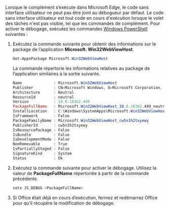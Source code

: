 Lorsque le complément s’exécute dans Microsoft Edge, le code sans interface utilisateur ne peut pas être joint au débogueur par défaut.
Le code sans interface utilisateur est tout code en cours d'exécution lorsque le volet des tâches n'est pas visible, tel que les commandes de complément. Pour activer le débogage, exécutez les commandes [Windows PowerShell](/powershell/scripting/getting-started/getting-started-with-windows-powershell) suivantes :

1. Exécutez la commande suivante pour obtenir des informations sur le package de l’application **Microsoft. Win32WebViewHost**.
    
    ```powershell
    Get-AppxPackage Microsoft.Win32WebViewHost
    ```
    
    La commande répertorie les informations relatives au package de l’application similaires à la sortie suivante.
    
    ```powershell
    Name              : Microsoft.Win32WebViewHost
    Publisher         : CN=Microsoft Windows, O=Microsoft Corporation, L=Redmond, S=Washington, C=US
    Architecture      : Neutral
    ResourceId        : neutral
    Version           : 10.0.18362.449
    PackageFullName   : Microsoft.Win32WebViewHost_10.0.18362.449_neutral_neutral_cw5n1h2txyewy
    InstallLocation   : C:\Windows\SystemApps\Microsoft.Win32WebViewHost_cw5n1h2txyewy
    IsFramework       : False
    PackageFamilyName : Microsoft.Win32WebViewHost_cw5n1h2txyewy
    PublisherId       : cw5n1h2txyewy
    IsResourcePackage : False
    IsBundle          : False
    IsDevelopmentMode : False
    NonRemovable      : True
    IsPartiallyStaged : False
    SignatureKind     : System
    Status            : Ok
    ```
    
2. Exécutez la commande suivante pour activer le débogage. Utilisez la valeur de **PackageFullName** répertoriée à partir de la commande précédente.
    
    ```powershell
    setx JS_DEBUG <PackageFullName>
    ```
    
3. Si Office était déjà en cours d’exécution, fermez et redémarrez Office pour qu’il récupère la modification de débogage.